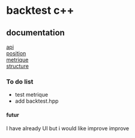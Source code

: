 # backtest c++

## documentation

[api](docs/headers%20backtest/api.md)\
[position](docs/headers%20backtest/position.md)\
[metrique](docs/headers%20backtest/metrique.md)\
[structure](docs/headers%20backtest/structure.md)



### To do list 
- test metrique
- add backtest.hpp



#### futur
I have already UI but i would like improve improve